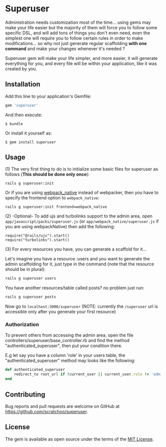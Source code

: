 # Superuser

Administration needs customization most of the time... using gems may make your life easier but the majority of them will force you to follow some specific DSL, and will add tons of things you don't even need, even the simplest one will require you to follow certain rules in order to make modifications... so why not just generate regular scaffolding **with one command** and make your changes whenever it's needed ?

Superuser gem will make your life simpler, and more easier, it will generate everything for you, and every file will be within your application, like it was created by you.

## Installation

Add this line to your application's Gemfile:

```ruby
gem 'superuser'
```

And then execute:

    $ bundle

Or install it yourself as:

    $ gem install superuser

## Usage

(1) The very first thing to do is to initialize some basic files for superuser as follows (**This should be done only once**):

```
rails g superuser:init
```

Or if you are using [webpack_native](https://github.com/scratchoo/webpack_native) instead of webpacker, then you have to specify the frontend option to `webpack_native`:

```
rails g superuser:init frontend=webpack_native
```

(2) -Optional- To add ujs and turbolinks support to the admin area, open `app/javascript/packs/superuser.js` (or `app/webpack_native/superuser.js` if you are using webpackNative) then add the following:

```
require("@rails/ujs").start()
require("turbolinks").start()
```

(3) For every resources you have, you can generate a scaffold for it...

Let's imagine you have a resource :users and you want to generate the admin scaffolding for it, just type in the command (note that the resource should be in plural):

```ruby
rails g superuser users
```

You have another resources/table called posts? no problem just run:

```ruby
rails g superuser posts
```

Now go to `localhost:3000/superuser` (NOTE: currently the `/superuser` url is accessible only after you generate your first resource)

### Authorization

To prevent others from accessing the admin area, open the file controllers/superuser/base_controller.rb and find the method "authenticated_superuser", then put your condition there.

E.g let say you have a column 'role' in your users table, the "authenticated_superuser" method may looks like the following:

```ruby
def authenticated_superuser
    redirect_to root_url if !current_user || current_user.role != 'admin'
end
```

## Contributing

Bug reports and pull requests are welcome on GitHub at https://github.com/scratchoo/superuser.

## License

The gem is available as open source under the terms of the [MIT License](https://opensource.org/licenses/MIT).
